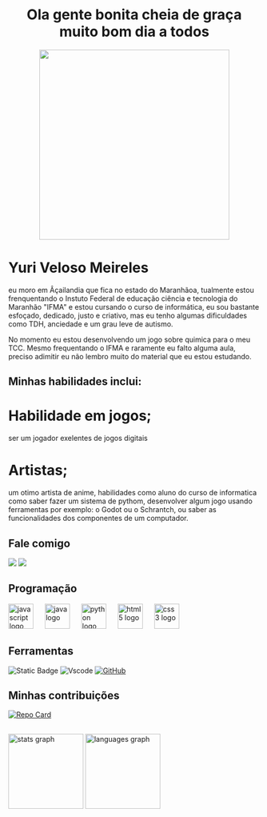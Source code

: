 <h1 align="center">
  Ola gente bonita cheia de graça muito bom dia a todos
</h1>

<div align="center">
   <!-- <img height="350em" src="./.github/assets/cover_.png"/> -->
   <img height="380em" src="https://user-images.githubusercontent.com/70382532/138322189-2db8df52-9dcb-40a0-88a8-c365466bd33d.gif"/>
</div>


# Yuri Veloso Meireles
eu moro em Âçailandia que fica no estado do Maranhãoa, tualmente estou frenquentando o Instuto Federal de educação ciência e tecnologia do Maranhão "IFMA" e estou cursando o curso de informática, eu sou bastante esfoçado, dedicado, justo e criativo, mas eu tenho algumas dificuldades como TDH, anciedade e um grau leve de autismo.

No momento eu estou desenvolvendo um jogo sobre quimica para o meu TCC.
Mesmo frequentando o IFMA e raramente eu falto alguma aula, preciso adimitir eu não lembro muito do material que eu estou estudando.

## Minhas habilidades inclui:
# Habilidade em jogos;
ser um jogador exelentes de jogos digitais 
# Artistas;
um otimo artista de anime, habilidades como aluno do curso de informatica como saber fazer um sistema de pythom, desenvolver algum jogo usando ferramentas por exemplo: o Godot ou o Schrantch, ou saber as funcionalidades dos componentes de um computador.

## Fale comigo

 <a href = "mailto:yurivelosomeireles@gmail.com"><img src="https://img.shields.io/badge/-Gmail-%23333?style=for-the-badge&logo=gmail&logoColor=white" target="_blank"></a>
<a href="https://www.instagram.com/yurivellosomeirelles/" target="_blank"><img src="https://img.shields.io/badge/-Instagram-%23E4405F?style=for-the-badge&logo=instagram&logoColor=white" target="_blank"></a>

## Programação
<div align="left">
  <img src="https://cdn.jsdelivr.net/gh/devicons/devicon/icons/javascript/javascript-original.svg" height="50" alt="javascript logo"  />
  <img width="15" />
  <img src="https://cdn.jsdelivr.net/gh/devicons/devicon/icons/java/java-original.svg" height="50" alt="java logo"  />
  <img width="15" />
  <img src="https://cdn.jsdelivr.net/gh/devicons/devicon/icons/python/python-original.svg" height="50" alt="python logo"  />
  <img width="15" />
  <img src="https://cdn.jsdelivr.net/gh/devicons/devicon/icons/html5/html5-original.svg" height="50" alt="html5 logo"  />
  <img width="15" />
  <img src="https://cdn.jsdelivr.net/gh/devicons/devicon/icons/css3/css3-original.svg" height="50" alt="css3 logo"  />
</div>

## Ferramentas
![Static Badge](https://img.shields.io/badge/GODOT-007ACC?style=for-the-badge&logo=visual-studio-code&logoColor=white)
![Vscode](https://img.shields.io/badge/Vscode-007ACC?style=for-the-badge&logo=visual-studio-code&logoColor=white)
[![GitHub](https://img.shields.io/badge/GitHub-100000?style=for-the-badge&logo=github&logoColor=white)](https://github.com/Yuriveloso)

## Minhas contribuições
[![Repo Card](https://github-readme-stats.vercel.app/api/pin/?username=Yuriveloso&repo=Novo_HTML_4&bg_color=000&border_color=30A3DC&show_icons=true&icon_color=30A3DC&title_color=E94D5F&text_color=FFF)](https://yuriveloso.github.io/Novo_HTML_4/)

##

<div align="left">
  <img src="https://github-readme-stats.vercel.app/api?username=Yuriveloso&hide_title=false&hide_rank=false&show_icons=true&include_all_commits=true&count_private=true&disable_animations=false&theme=dracula&locale=en&hide_border=false&order=1" height="150" alt="stats graph"  />
  <img src="https://github-readme-stats.vercel.app/api/top-langs?username=Yuriveloso&locale=pt-br&hide_title=false&layout=compact&card_width=320&langs_count=5&theme=dracula&hide_border=false&order=2" height="150" alt="languages graph"  />
</div>

###
